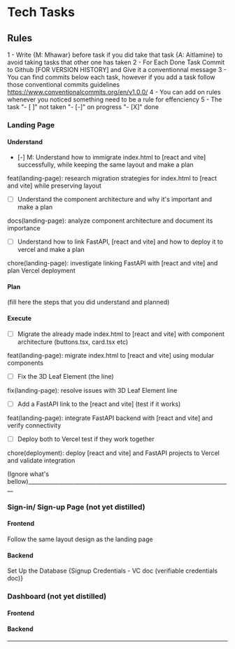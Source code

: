 # Tech Tasks

## Rules
1 - Write {M: Mhawar} before task if you did take that task {A: Aitlamine} to avoid taking tasks that other one has taken
2 - For Each Done Task Commit to Github [FOR VERSION HISTORY] and Give it a conventionnal message
3 - You can find commits below each task, however if you add a task follow those conventional commits guidelines https://www.conventionalcommits.org/en/v1.0.0/
4 - You can add on rules whenever you noticed something need to be a rule for effenciency
5 - The task "- [ ]" not taken "- [-]" on progress "- [X]" done

### Landing Page

#### Understand
- [-] M: Understand how to immigrate index.html to [react and vite] successfully, while keeping the same layout and make a plan

feat(landing-page): research migration strategies for index.html to [react and vite] while preserving layout

- [ ] Understand the component architecture and why it's important and make a plan

docs(landing-page): analyze component architecture and document its importance

- [ ] Understand how to link FastAPI, [react and vite] and how to deploy it to vercel and make a plan

chore(landing-page): investigate linking FastAPI with [react and vite] and plan Vercel deployment

#### Plan
(fill here the steps that you did understand and planned)
#### Execute
- [ ] Migrate the already made index.html to [react and vite] with component architecture (buttons.tsx, card.tsx etc)

feat(landing-page): migrate index.html to [react and vite] using modular components

- [ ] Fix the 3D Leaf Element (the line)

fix(landing-page): resolve issues with 3D Leaf Element line

- [ ] Add a FastAPI link to the [react and vite] (test if it works)

feat(landing-page): integrate FastAPI backend with [react and vite] and verify connectivity

- [ ] Deploy both to Vercel test if they work together

chore(deployment): deploy [react and vite] and FastAPI projects to Vercel and validate integration


(Ignore what's bellow)_________________________________________________________________________

### Sign-in/ Sign-up Page (not yet distilled)
#### Frontend 
Follow the same layout design as the landing page 
#### Backend 
Set Up the Database {Signup Credentials - VC doc (verifiable credentials doc)}
### Dashboard (not yet distilled)
#### Frontend 
#### Backend
_______________________________________________________________________________________________